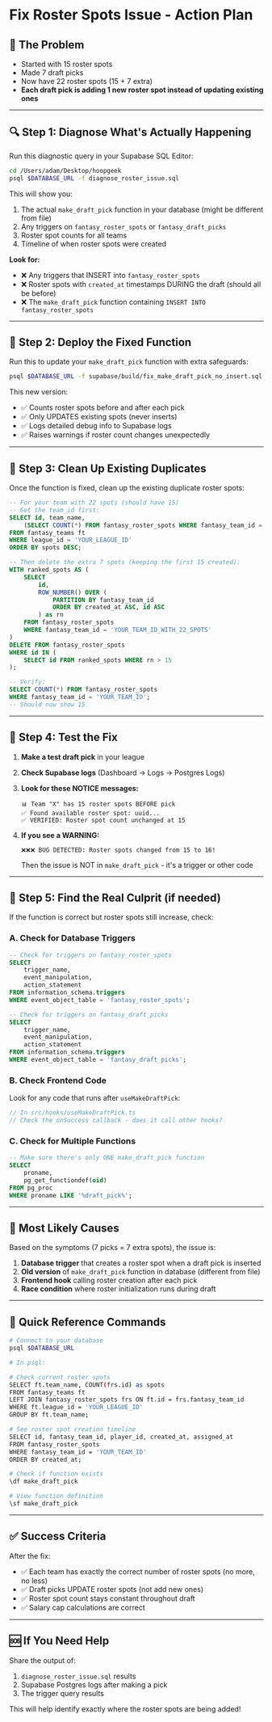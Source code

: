 # Fix Roster Spots Issue - Action Plan

## 🐛 The Problem
- Started with 15 roster spots
- Made 7 draft picks
- Now have 22 roster spots (15 + 7 extra)
- **Each draft pick is adding 1 new roster spot instead of updating existing ones**

---

## 🔍 Step 1: Diagnose What's Actually Happening

Run this diagnostic query in your Supabase SQL Editor:

```bash
cd /Users/adam/Desktop/hoopgeek
psql $DATABASE_URL -f diagnose_roster_issue.sql
```

This will show you:
1. The actual `make_draft_pick` function in your database (might be different from file)
2. Any triggers on `fantasy_roster_spots` or `fantasy_draft_picks`
3. Roster spot counts for all teams
4. Timeline of when roster spots were created

**Look for:**
- ❌ Any triggers that INSERT into `fantasy_roster_spots`
- ❌ Roster spots with `created_at` timestamps DURING the draft (should all be before)
- ❌ The `make_draft_pick` function containing `INSERT INTO fantasy_roster_spots`

---

## 🔧 Step 2: Deploy the Fixed Function

Run this to update your `make_draft_pick` function with extra safeguards:

```bash
psql $DATABASE_URL -f supabase/build/fix_make_draft_pick_no_insert.sql
```

This new version:
- ✅ Counts roster spots before and after each pick
- ✅ Only UPDATES existing spots (never inserts)
- ✅ Logs detailed debug info to Supabase logs
- ✅ Raises warnings if roster count changes unexpectedly

---

## 🧹 Step 3: Clean Up Existing Duplicates

Once the function is fixed, clean up the existing duplicate roster spots:

```sql
-- For your team with 22 spots (should have 15)
-- Get the team_id first:
SELECT id, team_name, 
    (SELECT COUNT(*) FROM fantasy_roster_spots WHERE fantasy_team_id = ft.id) as spots
FROM fantasy_teams ft
WHERE league_id = 'YOUR_LEAGUE_ID'
ORDER BY spots DESC;

-- Then delete the extra 7 spots (keeping the first 15 created):
WITH ranked_spots AS (
    SELECT 
        id,
        ROW_NUMBER() OVER (
            PARTITION BY fantasy_team_id 
            ORDER BY created_at ASC, id ASC
        ) as rn
    FROM fantasy_roster_spots
    WHERE fantasy_team_id = 'YOUR_TEAM_ID_WITH_22_SPOTS'
)
DELETE FROM fantasy_roster_spots
WHERE id IN (
    SELECT id FROM ranked_spots WHERE rn > 15
);

-- Verify:
SELECT COUNT(*) FROM fantasy_roster_spots 
WHERE fantasy_team_id = 'YOUR_TEAM_ID';
-- Should now show 15
```

---

## 🧪 Step 4: Test the Fix

1. **Make a test draft pick** in your league
2. **Check Supabase logs** (Dashboard → Logs → Postgres Logs)
3. **Look for these NOTICE messages:**
   ```
   📊 Team "X" has 15 roster spots BEFORE pick
   ✅ Found available roster spot: uuid...
   ✅ VERIFIED: Roster spot count unchanged at 15
   ```

4. **If you see a WARNING:**
   ```
   ❌❌❌ BUG DETECTED: Roster spots changed from 15 to 16!
   ```
   Then the issue is NOT in `make_draft_pick` - it's a trigger or other code

---

## 🔎 Step 5: Find the Real Culprit (if needed)

If the function is correct but roster spots still increase, check:

### A. Check for Database Triggers

```sql
-- Check for triggers on fantasy_roster_spots
SELECT 
    trigger_name,
    event_manipulation,
    action_statement
FROM information_schema.triggers
WHERE event_object_table = 'fantasy_roster_spots';

-- Check for triggers on fantasy_draft_picks
SELECT 
    trigger_name,
    event_manipulation,
    action_statement
FROM information_schema.triggers
WHERE event_object_table = 'fantasy_draft_picks';
```

### B. Check Frontend Code

Look for any code that runs after `useMakeDraftPick`:
```typescript
// In src/hooks/useMakeDraftPick.ts
// Check the onSuccess callback - does it call other hooks?
```

### C. Check for Multiple Functions

```sql
-- Make sure there's only ONE make_draft_pick function
SELECT 
    proname,
    pg_get_functiondef(oid) 
FROM pg_proc 
WHERE proname LIKE '%draft_pick%';
```

---

## 🎯 Most Likely Causes

Based on the symptoms (7 picks = 7 extra spots), the issue is:

1. **Database trigger** that creates a roster spot when a draft pick is inserted
2. **Old version** of `make_draft_pick` function in database (different from file)
3. **Frontend hook** calling roster creation after each pick
4. **Race condition** where roster initialization runs during draft

---

## 📝 Quick Reference Commands

```bash
# Connect to your database
psql $DATABASE_URL

# In psql:

# Check current roster spots
SELECT ft.team_name, COUNT(frs.id) as spots
FROM fantasy_teams ft
LEFT JOIN fantasy_roster_spots frs ON ft.id = frs.fantasy_team_id
WHERE ft.league_id = 'YOUR_LEAGUE_ID'
GROUP BY ft.team_name;

# See roster spot creation timeline
SELECT id, fantasy_team_id, player_id, created_at, assigned_at
FROM fantasy_roster_spots
WHERE fantasy_team_id = 'YOUR_TEAM_ID'
ORDER BY created_at;

# Check if function exists
\df make_draft_pick

# View function definition
\sf make_draft_pick
```

---

## ✅ Success Criteria

After the fix:
- ✅ Each team has exactly the correct number of roster spots (no more, no less)
- ✅ Draft picks UPDATE roster spots (not add new ones)
- ✅ Roster spot count stays constant throughout draft
- ✅ Salary cap calculations are correct

---

## 🆘 If You Need Help

Share the output of:
1. `diagnose_roster_issue.sql` results
2. Supabase Postgres logs after making a pick
3. The trigger query results

This will help identify exactly where the roster spots are being added!

